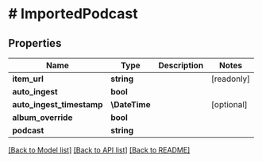 # # ImportedPodcast

## Properties

Name | Type | Description | Notes
------------ | ------------- | ------------- | -------------
**item_url** | **string** |  | [readonly]
**auto_ingest** | **bool** |  |
**auto_ingest_timestamp** | **\DateTime** |  | [optional]
**album_override** | **bool** |  |
**podcast** | **string** |  |

[[Back to Model list]](../../README.md#models) [[Back to API list]](../../README.md#endpoints) [[Back to README]](../../README.md)
